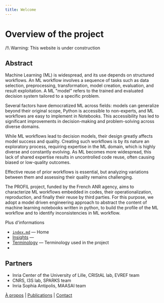 ```yaml
---
title: Welcome
---
```


# Overview of the project

/!\ Warning: This website is under construction

## Abstract
Machine Learning (ML) is widespread, and its use depends on structured workflows. An ML workflow involves a sequence of tasks such as data selection, preprocessing, transformation, model creation, evaluation, and result exploitation. A ML "model" refers to the trained and evaluated decision system tailored to a specific problem.

Several factors have democratized ML across fields: models can generalize beyond their original scope, Python is accessible to non-experts, and ML workflows are easy to implement in Notebooks. This accessibility has led to significant improvements in decision-making and problem-solving across diverse domains.

While ML workflows lead to decision models, their design greatly affects model success and quality. Creating such workflows is by its nature an exploratory process, requiring expertise in the ML domain, which is highly diverse and constantly evolving. As ML becomes more widespread, this lack of shared expertise results in uncontrolled code reuse, often causing biased or low-quality outcomes.

Effective reuse of prior workflows is essential, but analyzing variations between them and assessing their quality remains challenging. 

The PROFIL project, funded by the French ANR agency, aims to characterize ML workflows embedded in codes, their operationalization, reproduction, and finally their reuse by third parties. For this purpose, we adopt a model driven engineering approach to abstract the content of machine learning notebooks written in python, to build the profile of the ML workflow and to identify inconsistencies in ML workflow.

Plus d'informations 
- [`index.md`](index.md) — Home
- [Insights](docs/Insights) —
- [Terminology](docs/Terminology.md) — Terminology used in the project
- 
## Partners
* Inria Center of the University of Lille, CRIStAL lab, EVREF team
* CNRS, I3S lab, SPARKS team
* Inria Sophia Antipolis, MAASAI team

[À propos](about.md) | [Publications](publications.md) | [Contact](contact.md)
